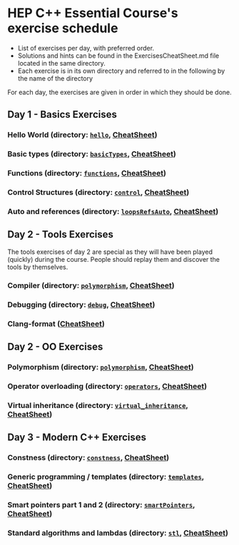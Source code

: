 HEP C++ Essential Course's exercise schedule
============================================

 - List of exercises per day, with preferred order.
 - Solutions and hints can be found in the ExercisesCheatSheet.md file located in the same directory.
 - Each exercise is in its own directory and referred to in the following by the name of the directory

For each day, the exercises are given in order in which they should be done.

Day 1 - Basics Exercises
------------------------

### Hello World (directory: [`hello`](hello), [CheatSheet](ExercisesCheatSheet.md#hello-world-directory-hello))

### Basic types (directory: [`basicTypes`](basicTypes), [CheatSheet](ExercisesCheatSheet.md#basic-types-directory-basictypes))

### Functions (directory: [`functions`](functions), [CheatSheet](ExercisesCheatSheet.md#functions-directory-functions))

### Control Structures (directory: [`control`](control), [CheatSheet](ExercisesCheatSheet.md#control-structures-directory-control))

### Auto and references (directory: [`loopsRefsAuto`](loopsRefsAuto), [CheatSheet](ExercisesCheatSheet.md#auto-and-references-directory-loopsrefsauto))


Day 2 - Tools Exercises
-----------------------

The tools exercises of day 2 are special as they will have been played (quickly) during the course.
People should replay them and discover the tools by themselves.

### Compiler (directory: [`polymorphism`](polymorphism), [CheatSheet](ExercisesCheatSheet.md#compiler))

### Debugging (directory: [`debug`](debug), [CheatSheet](ExercisesCheatSheet.md#debugging-directory-debug))

### Clang-format ([CheatSheet](ExercisesCheatSheet.md#clang-format))


Day 2 - OO Exercises
--------------------

### Polymorphism (directory: [`polymorphism`](polymorphism), [CheatSheet](ExercisesCheatSheet.md#polymorphism-directory-polymorphism))

### Operator overloading (directory: [`operators`](operators), [CheatSheet](ExercisesCheatSheet.md#operator-overloading-directory-operators))

### Virtual inheritance (directory: [`virtual_inheritance`](virtual_inheritance), [CheatSheet](ExercisesCheatSheet.md#virtual-inheritance-directory-virtual_inheritance))


Day 3 - Modern C++ Exercises
----------------------------

### Constness (directory: [`constness`](constness), [CheatSheet](ExercisesCheatSheet.md#constness-directory-constness))

### Generic programming / templates (directory: [`templates`](templates), [CheatSheet](ExercisesCheatSheet.md#generic-programming--templates-directory-templates))

### Smart pointers part 1 and 2 (directory: [`smartPointers`](smartPointers), [CheatSheet](ExercisesCheatSheet.md#smart-pointers-directory-smartpointers))

### Standard algorithms and lambdas (directory: [`stl`](stl), [CheatSheet](ExercisesCheatSheet.md#standard-algorithms-and-lambdas-directory-stl))
